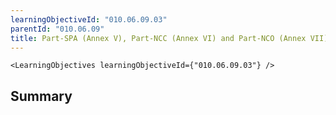 ```yaml
---
learningObjectiveId: "010.06.09.03"
parentId: "010.06.09"
title: Part-SPA (Annex V), Part-NCC (Annex VI) and Part-NCO (Annex VII)
---
```


```tsx eval
<LearningObjectives learningObjectiveId={"010.06.09.03"} />
```

## Summary
